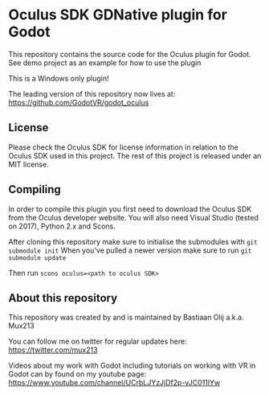 # Oculus SDK GDNative plugin for Godot

This repository contains the source code for the Oculus plugin for Godot.
See demo project as an example for how to use the plugin

This is a Windows only plugin!

The leading version of this repository now lives at:
https://github.com/GodotVR/godot_oculus

License
-------
Please check the Oculus SDK for license information in relation to the Oculus SDK used in this project.
The rest of this project is released under an MIT license.

Compiling
---------
In order to compile this plugin you first need to download the Oculus SDK from the Oculus developer website.
You will also need Visual Studio (tested on 2017), Python 2.x and Scons.

After cloning this repository make sure to initialise the submodules with `git submodule init`
When you've pulled a newer version make sure to run `git submodule update`

Then run `scons oculus=<path to oculus SDK>`

About this repository
---------------------
This repository was created by and is maintained by Bastiaan Olij a.k.a. Mux213

You can follow me on twitter for regular updates here:
https://twitter.com/mux213

Videos about my work with Godot including tutorials on working with VR in Godot can by found on my youtube page:
https://www.youtube.com/channel/UCrbLJYzJjDf2p-vJC011lYw